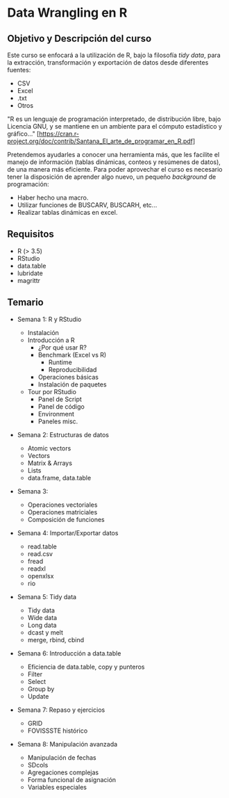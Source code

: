 # Data Wrangling en R

## Objetivo y Descripción del curso
Este curso se enfocará a la utilización de R, bajo la filosofía *tidy data*,
para la extracción, transformación y exportación de datos desde diferentes fuentes:

 - CSV
 - Excel
 - .txt
 - Otros

"R es un lenguaje de programación interpretado, de distribución libre, bajo Licencia GNU, 
y se mantiene en un ambiente para el cómputo estadístico y gráfico..." [https://cran.r-project.org/doc/contrib/Santana_El_arte_de_programar_en_R.pdf]

Pretendemos ayudarles a conocer una herramienta más, que les facilite el manejo 
de información (tablas dinámicas, conteos y resúmenes de datos), de una manera más 
eficiente. 
Para poder aprovechar el curso es necesario tener la disposición de aprender 
algo nuevo, un pequeño *background* de programación:

 - Haber hecho una macro.
 - Utilizar funciones de BUSCARV, BUSCARH, etc...
 - Realizar tablas dinámicas en excel.
 

## Requisitos

- R (> 3.5)
- RStudio
- data.table
- lubridate
- magrittr

## Temario

- Semana 1: R y RStudio
    - Instalación
    - Introducción a R
        - ¿Por qué usar R? 
        - Benchmark (Excel vs R)
            - Runtime
            - Reproducibilidad
        - Operaciones básicas
        - Instalación de paquetes
    - Tour por RStudio
        - Panel de Script
        - Panel de código
        - Environment
        - Paneles misc.

- Semana 2: Estructuras de datos
    - Atomic vectors
    - Vectors
    - Matrix & Arrays
    - Lists
    - data.frame, data.table

- Semana 3: 
    - Operaciones vectoriales
    - Operaciones matriciales
    - Composición de funciones

- Semana 4: Importar/Exportar datos
    - read.table
    - read.csv
    - fread
    - readxl
    - openxlsx
    - rio

- Semana 5: Tidy data
    - Tidy data
    - Wide data
    - Long data
    - dcast y melt
    - merge, rbind, cbind

- Semana 6: Introducción a data.table
    - Eficiencia de data.table, copy y punteros
    - Filter
    - Select
    - Group by
    - Update

- Semana 7: Repaso y ejercicios
    - GRID
    - FOVISSSTE histórico

- Semana 8: Manipulación avanzada
    - Manipulación de fechas
    - SDcols
    - Agregaciones complejas
    - Forma funcional de asignación
    - Variables especiales
